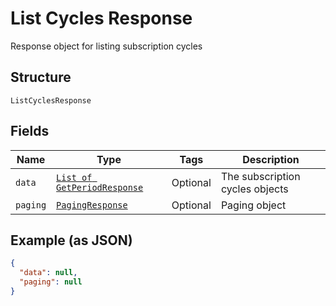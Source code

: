 
# List Cycles Response

Response object for listing subscription cycles

## Structure

`ListCyclesResponse`

## Fields

| Name | Type | Tags | Description |
|  --- | --- | --- | --- |
| `data` | [`List of GetPeriodResponse`](../../doc/models/get-period-response.md) | Optional | The subscription cycles objects |
| `paging` | [`PagingResponse`](../../doc/models/paging-response.md) | Optional | Paging object |

## Example (as JSON)

```json
{
  "data": null,
  "paging": null
}
```

